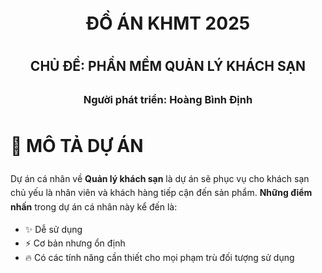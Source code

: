 <div class="header" align="center" style="max-width: 600px; line-height: 1.6;">

<h1>ĐỒ ÁN KHMT 2025</h1>
<h2>CHỦ ĐỀ: <b>PHẦN MỀM QUẢN LÝ KHÁCH SẠN</b></h2>
<h3>Người phát triển: <b>Hoàng Bình Định</b></h3> 

</div>

<div class="content" style="max-width: 600px; line-height: 1.6;">

# 🚀 MÔ TẢ DỰ ÁN

Dự án cá nhân về **Quản lý khách sạn** là dự án sẽ phục vụ cho khách sạn chủ yếu là nhân viên và khách hàng tiếp cận đến sản phẩm. 
**Những điểm nhấn** trong dự án cá nhân này kể đến là:

- ✨ Dễ sử dụng
- ⚡ Cơ bản nhưng ổn định
- 🔥 Có các tính năng cần thiết cho mọi phạm trù đối tượng sử dụng

</div>
